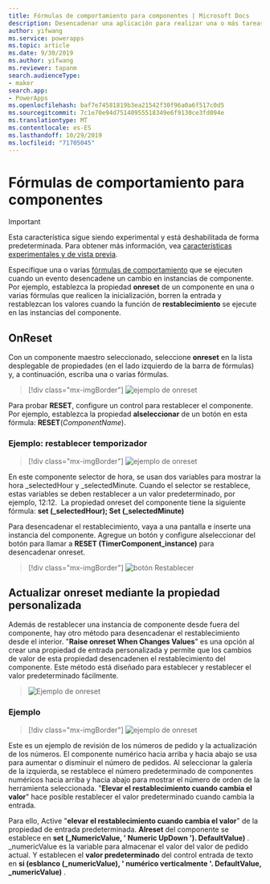 ```yaml
---
title: Fórmulas de comportamiento para componentes | Microsoft Docs
description: Desencadenar una aplicación para realizar una o más tareas cuando se produce una acción basada en componentes.
author: yifwang
ms.service: powerapps
ms.topic: article
ms.date: 9/30/2019
ms.author: yifwang
ms.reviewer: tapanm
search.audienceType:
- maker
search.app:
- PowerApps
ms.openlocfilehash: baf7e74581819b3ea21542f30f96a0a6f517c0d5
ms.sourcegitcommit: 7c1e70e94d75140955518349e6f9130ce3fd094e
ms.translationtype: MT
ms.contentlocale: es-ES
ms.lasthandoff: 10/29/2019
ms.locfileid: "71705045"
---
```

# <a name="behavior-formulas-for-components"></a>Fórmulas de comportamiento para componentes

> [!IMPORTANT]
> Esta característica sigue siendo experimental y está deshabilitada de forma predeterminada. Para obtener más información, vea [características experimentales y de vista previa](working-with-experimental.md).

Especifique una o varias [fórmulas de comportamiento](working-with-formulas-in-depth.md) que se ejecuten cuando un evento desencadene un cambio en instancias de componente. Por ejemplo, establezca la propiedad **onreset** de un componente en una o varias fórmulas que realicen la inicialización, borren la entrada y restablezcan los valores cuando la función de **restablecimiento** se ejecute en las instancias del componente.

## <a name="onreset"></a>OnReset

Con un componente maestro seleccionado, seleccione **onreset** en la lista desplegable de propiedades (en el lado izquierdo de la barra de fórmulas) y, a continuación, escriba una o varias fórmulas.

> [!div class="mx-imgBorder"]
> ![ejemplo de onreset](./media/component-behavior/example-onreset.png)

Para probar **RESET**, configure un control para restablecer el componente. Por ejemplo, establezca la propiedad **alseleccionar** de un botón en esta fórmula: **RESET**(*ComponentName*).

### <a name="example---reset-timer"></a>Ejemplo: restablecer temporizador

> [!div class="mx-imgBorder"]
> ![ejemplo de onreset](./media/component-behavior/Resettimer.gif)

En este componente selector de hora, se usan dos variables para mostrar la hora _selectedHour y _selectedMinute. Cuando el selector se restablece, estas variables se deben restablecer a un valor predeterminado, por ejemplo, 12:12.  La propiedad onreset del componente tiene la siguiente fórmula: **set (_selectedHour); Set (_selectedMinute)**

Para desencadenar el restablecimiento, vaya a una pantalla e inserte una instancia del componente. Agregue un botón y configure alseleccionar del botón para llamar a **RESET (TimerComponent_instance)** para desencadenar onreset.

> [!div class="mx-imgBorder"]
> ![botón Restablecer](./media/component-behavior/reset-button.png)

## <a name="update-onreset-using-custom-property"></a>Actualizar onreset mediante la propiedad personalizada

Además de restablecer una instancia de componente desde fuera del componente, hay otro método para desencadenar el restablecimiento desde el interior. "**Raise onreset When Changes Values**" es una opción al crear una propiedad de entrada personalizada y permite que los cambios de valor de esta propiedad desencadenen el restablecimiento del componente. Este método está diseñado para establecer y restablecer el valor predeterminado fácilmente. 

> ![Ejemplo de onreset](./media/component-behavior/property-trigger.png)

### <a name="example"></a>Ejemplo

> [!div class="mx-imgBorder"]
> ![ejemplo de onreset](./media/component-behavior/updateordernumber2.gif)

Este es un ejemplo de revisión de los números de pedido y la actualización de los números. El componente numérico hacia arriba y hacia abajo se usa para aumentar o disminuir el número de pedidos. Al seleccionar la galería de la izquierda, se restablece el número predeterminado de componentes numéricos hacia arriba y hacia abajo para mostrar el número de orden de la herramienta seleccionada. "**Elevar el restablecimiento cuando cambia el valor**" hace posible restablecer el valor predeterminado cuando cambia la entrada. 

Para ello, Active "**elevar el restablecimiento cuando cambia el valor**" de la propiedad de entrada predeterminada. **Alreset** del componente se establece en **set (_NumericValue, ' Numeric UpDown '). DefaultValue)** . _numericValue es la variable para almacenar el valor del valor de pedido actual. Y establecen el **valor predeterminado** del control entrada de texto en **si (esblanco (_numericValue), ' numérico verticalmente '. DefaultValue, _numericValue)** . 
